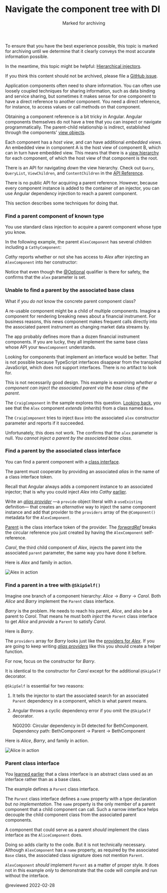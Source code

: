 # Navigate the component tree with DI

<div class="callout is-critical">

<header>Marked for archiving</header>

To ensure that you have the best experience possible, this topic is marked for archiving until we determine that it clearly conveys the most accurate information possible.

In the meantime, this topic might be helpful: [Hierarchical injectors](guide/hierarchical-dependency-injection).

If you think this content should not be archived, please file a [GitHub issue](https://github.com/angular/angular/issues/new?template=3-docs-bug.md).

</div>

Application components often need to share information.
You can often use loosely coupled techniques for sharing information, such as data binding and service sharing, but sometimes it makes sense for one component to have a direct reference to another component.
You need a direct reference, for instance, to access values or call methods on that component.

Obtaining a component reference is a bit tricky in Angular.
Angular components themselves do not have a tree that you can inspect or navigate programmatically.
The parent-child relationship is indirect, established through the components' [view objects](guide/glossary#view).

Each component has a *host view*, and can have additional *embedded views*.
An embedded view in component A is the host view of component B, which can in turn have embedded view.
This means that there is a [view hierarchy](guide/glossary#view-hierarchy) for each component, of which the host view of that component is the root.

There is an API for navigating *down* the view hierarchy.
Check out `Query`, `QueryList`, `ViewChildren`, and `ContentChildren` in the [API Reference](api).

There is no public API for acquiring a parent reference.
However, because every component instance is added to the container of an injector, you can use Angular dependency injection to reach a parent component.

This section describes some techniques for doing that.

<a id="find-parent"></a>
<a id="known-parent"></a>

### Find a parent component of known type

You use standard class injection to acquire a parent component whose type you know.

In the following example, the parent `AlexComponent` has several children including a `CathyComponent`:

<a id="alex"></a>

<code-example header="parent-finder.component.ts (AlexComponent v.1)" path="dependency-injection-in-action/src/app/parent-finder.component.ts" region="alex-1"></code-example>

*Cathy* reports whether or not she has access to *Alex* after injecting an `AlexComponent` into her constructor:

<code-example header="parent-finder.component.ts (CathyComponent)" path="dependency-injection-in-action/src/app/parent-finder.component.ts" region="cathy"></code-example>

Notice that even though the [@Optional](guide/dependency-injection-in-action#optional) qualifier is there for safety, the <live-example name="dependency-injection-in-action"></live-example> confirms that the `alex` parameter is set.

<a id="base-parent"></a>

### Unable to find a parent by the associated base class

What if you *do not* know the concrete parent component class?

A re-usable component might be a child of multiple components.
Imagine a component for rendering breaking news about a financial instrument.
For business reasons, this news component makes frequent calls directly into the associated parent instrument as changing market data streams by.

The app probably defines more than a dozen financial instrument components.
If you are lucky, they all implement the same base class whose API your `NewsComponent` understands.

<div class="alert is-helpful">

Looking for components that implement an interface would be better.
That is not possible because TypeScript interfaces disappear from the transpiled JavaScript, which does not support interfaces.
There is no artifact to look for.

</div>

This is not necessarily good design.
This example is examining *whether a component can inject the associated parent via the base class of the parent*.

The `CraigComponent` in the sample explores this question.
[Looking back](#alex), you see that the `Alex` component *extends* \(*inherits*\) from a class named `Base`.

<code-example header="parent-finder.component.ts (Alex class signature)" path="dependency-injection-in-action/src/app/parent-finder.component.ts" region="alex-class-signature"></code-example>

The `CraigComponent` tries to inject `Base` into the associated `alex` constructor parameter and reports if it succeeded.

<code-example header="parent-finder.component.ts (CraigComponent)" path="dependency-injection-in-action/src/app/parent-finder.component.ts" region="craig"></code-example>

Unfortunately, this does not work.
The <live-example name="dependency-injection-in-action"></live-example> confirms that the `alex` parameter is null.
*You cannot inject a parent by the associated base class.*

<a id="class-interface-parent"></a>

### Find a parent by the associated class interface

You can find a parent component with a [class interface](guide/dependency-injection-in-action#class-interface).

The parent must cooperate by providing an associated *alias* in the name of a class interface token.

Recall that Angular always adds a component instance to an associated injector; that is why you could inject *Alex* into *Cathy* [earlier](#known-parent).

Write an [*alias provider*](guide/dependency-injection-in-action#useexisting) &mdash;a `provide` object literal with a `useExisting` definition&mdash; that creates an *alternative* way to inject the same component instance and add that provider to the `providers` array of the `@Component()` metadata for the `AlexComponent`.

<a id="alex-providers"></a>

<code-example header="parent-finder.component.ts (AlexComponent providers)" path="dependency-injection-in-action/src/app/parent-finder.component.ts" region="alex-providers"></code-example>

[Parent](#parent-token) is the class interface token of the provider.
The [*forwardRef*](guide/dependency-injection-in-action#forwardref) breaks the circular reference you just created by having the `AlexComponent` self-reference.

*Carol*, the third child component of *Alex*, injects the parent into the associated `parent` parameter, the same way you have done it before.

<code-example header="parent-finder.component.ts (CarolComponent class)" path="dependency-injection-in-action/src/app/parent-finder.component.ts" region="carol-class"></code-example>

Here is *Alex* and family in action.

<div class="lightbox">

<img alt="Alex in action" src="generated/images/guide/dependency-injection-in-action/alex.png">

</div>

<a id="parent-tree"></a>

### Find a parent in a tree with `@SkipSelf()`

Imagine one branch of a component hierarchy: *Alice* -&gt; *Barry* -&gt; *Carol*.
Both *Alice* and *Barry* implement the `Parent` class interface.

*Barry* is the problem.
He needs to reach his parent, *Alice*, and also be a parent to *Carol*.
That means he must both *inject* the `Parent` class interface to get *Alice* and *provide* a `Parent` to satisfy *Carol*.

Here is *Barry*.

<code-example header="parent-finder.component.ts (BarryComponent)" path="dependency-injection-in-action/src/app/parent-finder.component.ts" region="barry"></code-example>

The `providers` array for *Barry* looks just like the [providers for *Alex*](#alex-providers).
If you are going to keep writing [*alias providers*](guide/dependency-injection-in-action#useexisting) like this you should create a helper function.

For now, focus on the constructor for *Barry*.

<code-tabs>
    <code-pane header="constructor for Barry" path="dependency-injection-in-action/src/app/parent-finder.component.ts" region="barry-ctor"></code-pane>
    <code-pane header="constructor for Carol" path="dependency-injection-in-action/src/app/parent-finder.component.ts" region="carol-ctor"></code-pane>
</code-tabs>

It is identical to the constructor for *Carol* except for the additional `@SkipSelf` decorator.

`@SkipSelf` is essential for two reasons:

1.  It tells the injector to start the associated search for an associated `Parent` dependency in a component, which *is* what parent means.
1.  Angular throws a cyclic dependency error if you omit the `@SkipSelf` decorator.

    <code-example format="output" hideCopy language="shell">

    NG0200: Circular dependency in DI detected for BethComponent. Dependency path: BethComponent -&gt; Parent -&gt; BethComponent

    </code-example>

Here is *Alice*, *Barry*, and family in action.

<div class="lightbox">

<img alt="Alice in action" src="generated/images/guide/dependency-injection-in-action/alice.png">

</div>

<a id="parent-token"></a>

###  Parent class interface

You [learned earlier](guide/dependency-injection-in-action#class-interface) that a class interface is an abstract class used as an interface rather than as a base class.

The example defines a `Parent` class interface.

<code-example header="parent-finder.component.ts (Parent class-interface)" path="dependency-injection-in-action/src/app/parent-finder.component.ts" region="parent"></code-example>

The `Parent` class interface defines a `name` property with a type declaration but *no implementation*.
The `name` property is the only member of a parent component that a child component can call.
Such a narrow interface helps decouple the child component class from the associated parent components.

A component that could serve as a parent *should* implement the class interface as the `AliceComponent` does.

<code-example header="parent-finder.component.ts (AliceComponent class signature)" path="dependency-injection-in-action/src/app/parent-finder.component.ts" region="alice-class-signature"></code-example>

Doing so adds clarity to the code.
But it is not technically necessary.
Although `AlexComponent` has a `name` property, as required by the associated `Base` class,
the associated class signature does not mention `Parent`.

<code-example header="parent-finder.component.ts (AlexComponent class signature)" path="dependency-injection-in-action/src/app/parent-finder.component.ts" region="alex-class-signature"></code-example>

<div class="alert is-helpful">

`AlexComponent` *should* implement `Parent` as a matter of proper style.
It does not in this example *only* to demonstrate that the code will compile and run without the interface.

</div>

<!-- links -->

<!-- external links -->

<!-- end links -->

@reviewed 2022-02-28
